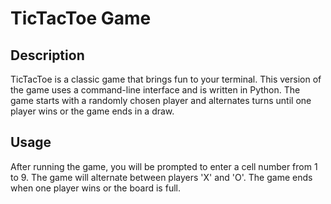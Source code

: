 # TicTacToe Game

## Description

TicTacToe is a classic game that brings fun to your terminal. This version of the game uses a command-line interface and is written in Python. The game starts with a randomly chosen player and alternates turns until one player wins or the game ends in a draw.


## Usage

After running the game, you will be prompted to enter a cell number from 1 to 9. The game will alternate between players 'X' and 'O'. The game ends when one player wins or the board is full.

